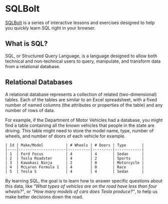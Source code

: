 # SQLBolt

[SQLBolt](https://sqlbolt.com/lesson/introduction) is a series of interactive lessons and exercises designed to help you quickly learn SQL right in your browser.

## What is SQL?

SQL, or Structured Query Language, is a language designed to allow both technical and non-technical users to query, manipulate, and transform data from a relational database. 

## Relational Databases

A relational database represents a collection of related (two-dimensional) tables. Each of the tables are similar to an Excel spreadsheet, with a fixed number of named columns (the attributes or properties of the table) and any number of rows of data.

For example, if the Department of Motor Vehicles had a database, you might find a table containing all the known vehicles that people in the state are driving. This table might need to store the model name, type, number of wheels, and number of doors of each vehicle for example.

```
| Id | Make/Model          | # Wheels | # Doors | Type       |
|----|---------------------|----------|---------|------------|
| 1  | Ford Focus          | 4        | 4       | Sedan      |
| 2  | Tesla Roadster      | 4        | 2       | Sports     |
| 3  | Kawakasi Ninja      | 2        | 0       | Motorcycle |
| 4  | McLaren Formula 1   | 4        | 0       | Race       |
| 5  | Tesla S             | 4        | 4       | Sedan      |
```

By learning SQL, the goal is to learn how to answer specific questions about this data, like *"What types of vehicles are on the road have less than four wheels?"*, or *"How many models of cars does Tesla produce?"*, to help us make better decisions down the road.

